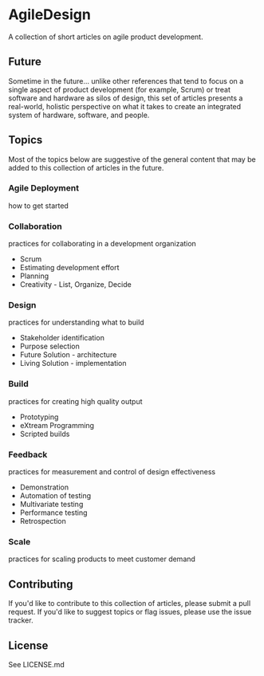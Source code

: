 AgileDesign
===========

A collection of short articles on agile product development.

Future
------
Sometime in the future... unlike other references that tend to focus on a single aspect of product development (for example, Scrum) or treat software and hardware as silos of design, this set of articles presents a real-world, holistic perspective on what it takes to create an integrated system of hardware, software, and people.

Topics
------
Most of the topics below are suggestive of the general content that may be added to this collection of articles in the future.

### Agile Deployment
how to get started

### Collaboration
practices for collaborating in a development organization
* Scrum
* Estimating development effort
* Planning
* Creativity - List, Organize, Decide

### Design
practices for understanding what to build
* Stakeholder identification
* Purpose selection
* Future Solution - architecture
* Living Solution - implementation

### Build
practices for creating high quality output
* Prototyping
* eXtream Programming
* Scripted builds

### Feedback
practices for measurement and control of design effectiveness
* Demonstration
* Automation of testing
* Multivariate testing
* Performance testing
* Retrospection

### Scale
practices for scaling products to meet customer demand

Contributing
------------
If you'd like to contribute to this collection of articles, please submit a pull request. If you'd like to suggest topics or flag issues, please use the issue tracker.

License
-------
See LICENSE.md
